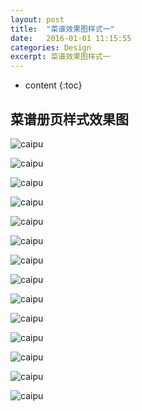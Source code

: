```yaml
---
layout: post
title:  "菜谱效果图样式一"
date:   2016-01-01 11:15:55
categories: Design
excerpt: 菜谱效果图样式一
---
```


* content
{:toc}

## 菜谱册页样式效果图

![caipu](/css/pics/9/1.jpg "菜谱效果图") 

![caipu](/css/pics/9/2.jpg "菜谱效果图") 

![caipu](/css/pics/9/3.jpg "菜谱效果图") 

![caipu](/css/pics/9/4.jpg "菜谱效果图") 

![caipu](/css/pics/9/5.jpg "菜谱效果图") 

![caipu](/css/pics/9/6.jpg "菜谱效果图") 

![caipu](/css/pics/9/7.jpg "菜谱效果图") 

![caipu](/css/pics/9/8.jpg "菜谱效果图") 

![caipu](/css/pics/9/9.jpg "菜谱效果图") 

![caipu](/css/pics/9/10.jpg "菜谱效果图") 

![caipu](/css/pics/9/11.jpg "菜谱效果图") 

![caipu](/css/pics/9/12.jpg "菜谱效果图") 

![caipu](/css/pics/9/13.jpg "菜谱效果图") 

![caipu](/css/pics/9/14.jpg "菜谱效果图") 